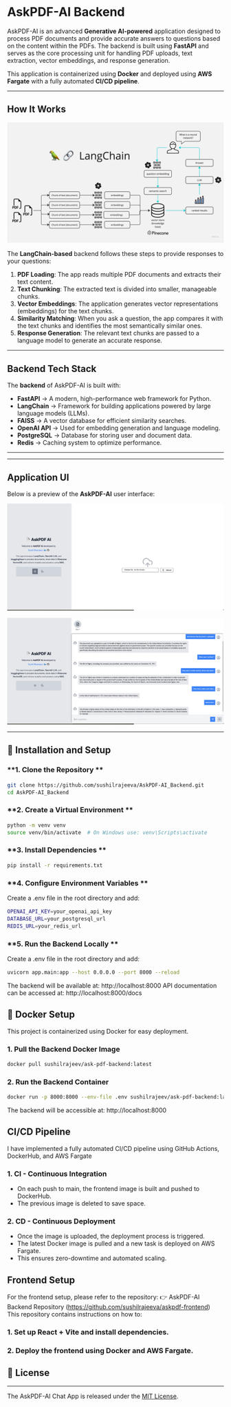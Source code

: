 # AskPDF-AI Backend

AskPDF-AI is an advanced **Generative AI-powered** application designed to process PDF documents and provide accurate answers to questions based on the content within the PDFs. The backend is built using **FastAPI** and serves as the core processing unit for handling PDF uploads, text extraction, vector embeddings, and response generation.

This application is containerized using **Docker** and deployed using **AWS Fargate** with a fully automated **CI/CD pipeline**.

---

## **How It Works**

![AskPDF-AI](./docs/PDF-LangChain.jpg)

The **LangChain-based** backend follows these steps to provide responses to your questions:

1. **PDF Loading**: The app reads multiple PDF documents and extracts their text content.
2. **Text Chunking**: The extracted text is divided into smaller, manageable chunks.
3. **Vector Embeddings**: The application generates vector representations (embeddings) for the text chunks.
4. **Similarity Matching**: When you ask a question, the app compares it with the text chunks and identifies the most semantically similar ones.
5. **Response Generation**: The relevant text chunks are passed to a language model to generate an accurate response.

---

## **Backend Tech Stack**

The **backend** of AskPDF-AI is built with:

- **FastAPI** → A modern, high-performance web framework for Python.
- **LangChain** → Framework for building applications powered by large language models (LLMs).
- **FAISS** → A vector database for efficient similarity searches.
- **OpenAI API** → Used for embedding generation and language modeling.
- **PostgreSQL** → Database for storing user and document data.
- **Redis** → Caching system to optimize performance.

---

---

## Application UI

Below is a preview of the **AskPDF-AI** user interface:

![AskPDF-AI UI](./docs/AskPDF-AI-1.png)

![AskPDF-AI UI](./docs/AskPDF-AI-2.png)

---

## **🚀 Installation and Setup**

### **1️. Clone the Repository **
```sh
git clone https://github.com/sushilrajeeva/AskPDF-AI_Backend.git
cd AskPDF-AI_Backend
```


### **2. Create a Virtual Environment **
```sh
python -m venv venv
source venv/bin/activate  # On Windows use: venv\Scripts\activate
```


### **3. Install Dependencies **
```sh
pip install -r requirements.txt
```

### **4. Configure Environment Variables **
Create a .env file in the root directory and add:

```sh
OPENAI_API_KEY=your_openai_api_key
DATABASE_URL=your_postgresql_url
REDIS_URL=your_redis_url

```

### **5. Run the Backend Locally **
Create a .env file in the root directory and add:

```sh
uvicorn app.main:app --host 0.0.0.0 --port 8000 --reload

```
The backend will be available at: http://localhost:8000
API documentation can be accessed at: http://localhost:8000/docs


## 🐳 Docker Setup

This project is containerized using Docker for easy deployment.

### 1. Pull the Backend Docker Image

```sh
docker pull sushilrajeev/ask-pdf-backend:latest  
```

### 2. Run the Backend Container

```sh
docker run -p 8000:8000 --env-file .env sushilrajeev/ask-pdf-backend:latest

```
The backend will be accessible at: http://localhost:8000

## CI/CD Pipeline

I have implemented a fully automated CI/CD pipeline using GitHub Actions, DockerHub, and AWS Fargate

### 1. CI - Continuous Integration

- On each push to main, the frontend image is built and pushed to DockerHub.
- The previous image is deleted to save space.


### 2. CD - Continuous Deployment

- Once the image is uploaded, the deployment process is triggered.
- The latest Docker image is pulled and a new task is deployed on AWS Fargate.
- This ensures zero-downtime and automated scaling.


## Frontend Setup

For the frontend setup, please refer to the repository: 👉 AskPDF-AI Backend Repository (https://github.com/sushilrajeeva/askpdf-frontend)
This repository contains instructions on how to:

### 1. Set up React + Vite and install dependencies.

### 2. Deploy the frontend using Docker and AWS Fargate.

## 📜 License
-------
The AskPDF-AI Chat App is released under the [MIT License](https://opensource.org/licenses/MIT).